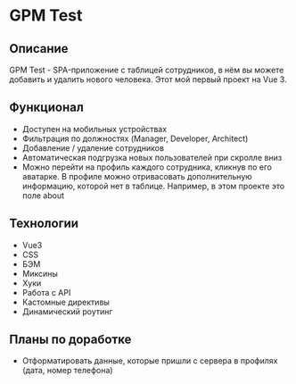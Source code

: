 # GPM Test

## Описание

GPM Test - SPA-приложение с таблицей сотрудников, в нём вы можете добавить и удалить нового человека. 
Этот мой первый проект на Vue 3.

## Функционал

- Доступен на мобильных устройствах
- Фильтрация по должностях (Manager, Developer, Architect)
- Добавление / удаление сотрудников
- Автоматическая подгрузка новых пользователей при скролле вниз
- Можно перейти на профиль каждого сотрудника, кликнув по его аватарке. В профиле можно отривасовать дополнительную информацию, которой нет в таблице. Например, в этом проекте это поле about

## Технологии

- Vue3
- СSS
- БЭМ
- Миксины
- Хуки
- Работа с API
- Кастомные директивы
- Динамический роутинг

## Планы по доработке
- Отформатировать данные, которые пришли с сервера в профилях (дата, номер телефона)
